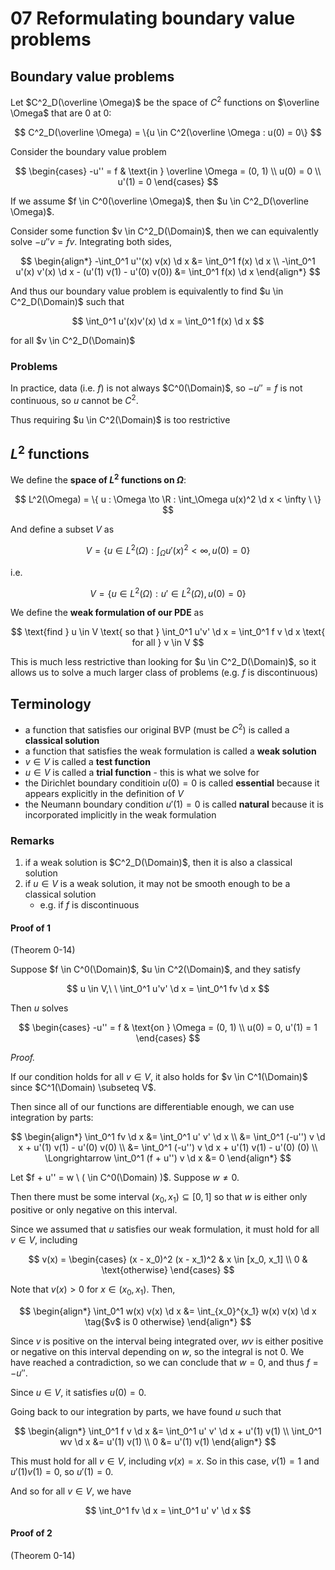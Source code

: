 # 07 Reformulating boundary value problems

$$
\newcommand{\x}{\mathbf x}
\newcommand{\y}{\mathbf y}
\newcommand{\f}{\mathbf f}
\newcommand{\j}{\mathbf j}
\newcommand{\n}{\mathbf n}
\newcommand{\v}{\mathbf v}
\newcommand{\U}{\mathbf U}
\newcommand{\abs}[1]{\left\lvert #1 \right\rvert}
\newcommand{\norm}[1]{\big\lVert #1 \big\rVert}
\newcommand{\parens}[1]{\left( #1 \right)}
\newcommand{\brackets}[1]{\left[ #1 \right]}
\newcommand{\angles}[1]{\left\langle #1 \right\rangle}
\newcommand{\inv}[1]{#1^{-1}}
\newcommand{\d}{\, \text{d}}
\newcommand{\dbyd}[2]{\frac{\d #1}{\d #2}}
\newcommand{\partials}[2]{\frac{\partial #1}{\partial #2}}
\newcommand{\BigO}{\mathcal O}
\newcommand{\disclapl}[1][]{\partial_{#1} \overline \partial_{#1}}
\newcommand{\Domain}{\overline \Omega}
$$

## Boundary value problems

Let $C^2_D(\overline \Omega)$ be the space of $C^2$ functions on $\overline \Omega$ that are $0$ at $0$:

$$
C^2_D(\overline \Omega) = \{u \in C^2(\overline \Omega : u(0) = 0\}
$$

Consider the boundary value problem

$$
\begin{cases}
-u'' = f & \text{in } \overline \Omega = (0, 1) \\
u(0) = 0 \\
u'(1) = 0
\end{cases}
$$

If we assume $f \in C^0(\overline \Omega)$, then $u \in C^2_D(\overline \Omega)$.

Consider some function $v \in C^2_D(\Domain)$, then we can equivalently solve $-u''v = fv$. Integrating both sides,

$$
\begin{align*}
-\int_0^1 u''(x) v(x) \d x &= \int_0^1 f(x) \d x \\
-\int_0^1 u'(x) v'(x) \d x - (u'(1) v(1) - u'(0) v(0)) &= \int_0^1 f(x) \d x
\end{align*}
$$

And thus our boundary value problem is equivalently to find $u \in C^2_D(\Domain)$ such that

$$
\int_0^1 u'(x)v'(x) \d x = \int_0^1 f(x) \d x
$$

for all $v \in C^2_D(\Domain)$

### Problems

In practice, data (i.e. $f$) is not always $C^0(\Domain)$, so $-u'' = f$ is not continuous, so $u$ cannot be $C^2$.

Thus requiring $u \in C^2(\Domain)$ is too restrictive

## $L^2$ functions

We define the **space of $L^2$ functions on $\Omega$**:

$$
L^2(\Omega) = \{ u : \Omega \to \R : \int_\Omega u(x)^2 \d x < \infty \ \}
$$

And define a subset $V$ as

$$
V = \{ u \in L^2(\Omega) : \int_\Omega u'(x)^2 < \infty, u(0) = 0 \}
$$

i.e.

$$
V = \{ u \in L^2(\Omega) : u' \in L^2(\Omega), u(0) = 0\}
$$

We define the **weak formulation of our PDE** as

$$
\text{find } u \in V \text{ so that } \int_0^1 u'v' \d x = \int_0^1 f v \d x \text{ for all } v \in V
$$

This is much less restrictive than looking for $u \in C^2_D(\Domain)$, so it allows us to solve a much larger class of problems (e.g. $f$ is discontinuous)

## Terminology

- a function that satisfies our original BVP (must be $C^2$) is called a **classical solution**
- a function that satisfies the weak formulation is called a **weak solution**
- $v \in V$ is called a **test function**
- $u \in V$ is called a **trial function** - this is what we solve for
- the Dirichlet boundary conditioin $u(0) = 0$ is called **essential** because it appears explicitly in the definition of $V$
- the Neumann boundary condition $u'(1) = 0$ is called **natural** because it is incorporated implicitly in the weak formulation

### Remarks

1. if a weak solution is $C^2_D(\Domain)$, then it is also a classical solution
2. if $u \in V$ is a weak solution, it may not be smooth enough to be a classical solution
   - e.g. if $f$ is discontinuous

#### Proof of 1

(Theorem 0-14)

Suppose $f \in C^0(\Domain)$, $u \in C^2(\Domain)$, and they satisfy

$$
u \in V,\ \ \int_0^1 u'v' \d x = \int_0^1 fv \d x
$$

Then $u$ solves

$$
\begin{cases}
-u'' = f & \text{on } \Omega = (0, 1) \\
u(0) = 0, u'(1) = 1
\end{cases}
$$

*Proof.*

If our condition holds for all $v \in V$, it also holds for $v \in C^1(\Domain)$ since $C^1(\Domain) \subseteq V$.

Then since all of our functions are differentiable enough, we can use integration by parts:

$$
\begin{align*}
\int_0^1 fv \d x &= \int_0^1 u' v' \d x \\
&= \int_0^1 (-u'') v \d x + u'(1) v(1) - u'(0) v(0) \\
&= \int_0^1 (-u'') v \d x + u'(1) v(1) - u'(0) (0) \\
\Longrightarrow \int_0^1 (f + u'') v \d x &= 0
\end{align*}
$$

Let $f + u'' = w \ ( \in C^0(\Domain) )$. Suppose $w \neq 0$.

Then there must be some interval $(x_0, x_1) \subseteq [0, 1]$ so that $w$ is either only positive or only negative on this interval.

Since we assumed that $u$ satisfies our weak formulation, it must hold for all $v \in V$, including

$$
v(x) = \begin{cases}
(x - x_0)^2 (x - x_1)^2 & x \in [x_0, x_1] \\
0 & \text{otherwise}
\end{cases}
$$

Note that $v(x) > 0$ for $x \in (x_0, x_1)$. Then,

$$
\begin{align*}
\int_0^1 w(x) v(x) \d x &= \int_{x_0}^{x_1} w(x) v(x) \d x \tag{$v$ is 0 otherwise}
\end{align*}
$$

Since $v$ is positive on the interval being integrated over, $wv$ is either positive or negative on this interval depending on $w$, so the integral is not 0. We have reached a contradiction, so we can conclude that $w = 0$, and thus $f = -u''$.

Since $u \in V$, it satisfies $u(0) = 0$.

Going back to our integration by parts, we have found $u$ such that

$$
\begin{align*}
\int_0^1 f v \d x &= \int_0^1 u' v' \d x + u'(1) v(1) \\
\int_0^1 wv \d x &= u'(1) v(1) \\
0 &= u'(1) v(1)
\end{align*}
$$

This must hold for all $v \in V$, including $v(x) = x$. So in this case, $v(1) = 1$ and $u'(1)v(1) = 0$, so $u'(1) = 0$​.

And so for all $v \in V$, we have

$$
\int_0^1 fv \d x = \int_0^1 u' v' \d x
$$


#### Proof of 2

(Theorem 0-14)
